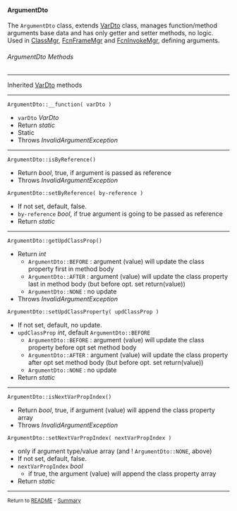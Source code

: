 [comment]: # (This file is part of PcGen, PHP Code Generation support package. Copyright 2020 Kjell-Inge Gustafsson, kigkonsult, All rights reserved, licence GPL 3.0)

#### ArgumentDto

The ```ArgumentDto``` class, extends [VarDto] class, manages function/method arguments base data and has only getter and setter methods, no logic.
Used in [ClassMgr], [FcnFrameMgr] and [FcnInvokeMgr], defining arguments.

###### ArgumentDto Methods

---
Inherited [VarDto] methods

---
```ArgumentDto::__function( varDto )```
* ```varDto``` _VarDto_
* Return _static_
* Static
* Throws _InvalidArgumentException_
---

```ArgumentDto::isByReference()```
* Return _bool_, true, if argument is passed as reference
* Throws _InvalidArgumentException_

```ArgumentDto::setByReference( by-reference )```
* If not set, default, false.
* ```by-reference``` _bool_, if true argument is going to be passed as reference
* Return _static_
---

```ArgumentDto::getUpdClassProp()```
* Return _int_
  * ```ArgumentDto::BEFORE``` : argument (value) will update the class property first in method body
  * ```ArgumentDto::AFTER``` : argument (value) will update the class property last in method body (but before opt. set return(value))
  * ```ArgumentDto::NONE``` : no update
* Throws _InvalidArgumentException_

```ArgumentDto::setUpdClassProperty( updClassProp )```
* If not set, default, no update.
* ```updClassProp``` _int_, default ```ArgumentDto::BEFORE```
  * ```ArgumentDto::BEFORE``` : argument (value) will update the class property before opt set method body
  * ```ArgumentDto::AFTER``` : argument (value) will update the class property after opt set method body (but before opt. set return(value))
  * ```ArgumentDto::NONE``` : no update
* Return _static_
---

```ArgumentDto::isNextVarPropIndex()```
* Return _bool_, true, if argument (value) will append the class property array
* Throws _InvalidArgumentException_

```ArgumentDto::setNextVarPropIndex( nextVarPropIndex )```
* only if argument type/value array (and ! ```ArgumentDto::NONE```, above) 
* If not set, default, false.
* ```nextVarPropIndex``` _bool_
  * if true, the argument (value) will append the class property array
* Return _static_
---

<small>Return to [README] - [Summary]</small>

[ClassMgr]:ClassMgr.md
[FcnFrameMgr]:FcnFrameMgr.md
[FcnInvokeMgr]:FcnInvokeMgr.md
[README]:../README.md
[Summary]:Summary.md
[VarDto]:VarDto.md
